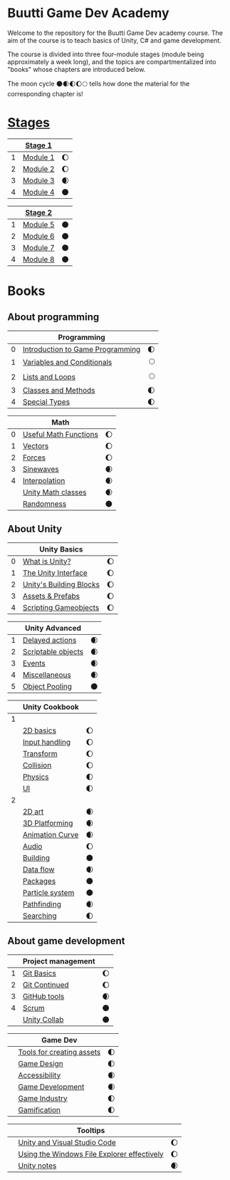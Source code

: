 # Buutti Game Dev Academy

Welcome to the repository for the Buutti Game Dev academy course. The aim of the course is to teach basics of Unity, C# and game development.

The course is divided into three four-module stages (module being approximately a week long), and the topics are compartmentalized into "books" whose chapters are introduced below.

The moon cycle 🌑🌒🌓🌔🌕 tells how done the material for the corresponding chapter is!

# [Stages](Stages.md)

|   | [Stage 1](Stage1.md)						  				 	  	|     | 
|---|-------------------------------------------------------------------|----:|
| 1 | [Module 1](Module1.md)												| 🌔 |
| 2 | [Module 2](Module2.md)												| 🌔 |
| 3 | [Module 3](Module3.md)												| 🌒 |
| 4 | [Module 4](Module4.md)												| 🌑 |

|   | [Stage 2](Stage2.md)						  				 	  	|     | 
|---|-------------------------------------------------------------------|----:|
| 1 | [Module 5](Module5.md)												| 🌑 |
| 2 | [Module 6](Module6.md)												| 🌑 |
| 3 | [Module 7](Module7.md)												| 🌑 |
| 4 | [Module 8](Module8.md)												| 🌑 |

# Books

## About programming

|   | Programming										  				 	|     | 
|---|-----------------------------------------------------------------------|----:|
| 0 | [Introduction to Game Programming](programming/0-game-programming.md)   | 🌓 |
| 1 | [Variables and Conditionals](programming/1-variables-and-conditionals.md)| 🌕 |
| 2 | [Lists and Loops](programming/2-lists-loops.md)						| 🌕 |
| 3 | [Classes and Methods](programming/3-classes-methods.md)			 	| 🌓 |
| 4 | [Special Types](programming/4-special-types.md)					 	| 🌓 |

|   | Math										  				 	  	|     | 
|---|-------------------------------------------------------------------|----:|
| 0 | [Useful Math Functions](math/0-mathf.md)							| 🌔 |
| 1 | [Vectors](math/1-vectors.md)										| 🌔 |
| 2 | [Forces](math/2-forces.md)										| 🌔 |
| 3 | [Sinewaves](math/3-sinewaves.md)									| 🌒 |
| 4 | [Interpolation](math/4-interpolation.md)							| 🌒 |
|   | [Unity Math classes](math/5-math-classes.md)						| 🌒 |
|   | [Randomness](math/6-math-classes.md)								| 🌑 |

## About Unity

|   | Unity Basics									  				 	|     | 
|---|-------------------------------------------------------------------|----:|
| 0 | [What is Unity?](unity-basics/0-what-is-unity.md)					| 🌔 |
| 1 | [The Unity Interface](unity-basics/1-the-unity-interface.md) 		| 🌔 |
| 2 | [Unity's Building Blocks](unity-basics/2-unity-building-blocks.md)| 🌔 |
| 3 | [Assets & Prefabs](unity-basics/3-assets-prefabs.md)	 			| 🌔 |
| 4 | [Scripting Gameobjects](unity-basics/4-scripting-gameobjects.md)	| 🌔 |

|   | Unity Advanced											   	  	|     | 
|---|-------------------------------------------------------------------|----:|
| 1 | [Delayed actions](unity-advanced/1-delayed-actions.md)			| 🌒 |
| 2 | [Scriptable objects](unity-advanced/2-scriptable-objects.md) 		| 🌒 |
| 3 | [Events](unity-advanced/3-events.md)			 					| 🌒 |
| 4 | [Miscellaneous](unity-advanced/4-misc.md)							| 🌒 |
| 5 | [Object Pooling](unity-advanced/5-object-pooling.md)				| 🌑 |

|   | Unity Cookbook											   	  	|     | 
|---|-------------------------------------------------------------------|----:|
| 1 |																	|     |
|   | [2D basics](unity-cookbook/2d-basics.md)							| 🌔 |
|   | [Input handling](unity-cookbook/input-handling.md)				| 🌔 |
|   | [Transform](unity-cookbook/transform.md)							| 🌔 |
|   | [Collision](unity-cookbook/collision.md)							| 🌔 |
|   | [Physics](unity-cookbook/physics.md)								| 🌓 |
|   | [UI](unity-cookbook/UI.md)										| 🌓 |
| 2 |																	|     |
|   | [2D art](unity-cookbook/2d-art.md)								| 🌒 |
|   | [3D Platforming](unity-cookbook/3dplatforming.md)					| 🌒 |
|   | [Animation Curve](unity-cookbook/animation-curve.md)				| 🌒 |
|   | [Audio](unity-cookbook/audio.md)									| 🌔 |
|   | [Building](unity-cookbook/building.md)							| 🌑 |
|   | [Data flow](unity-cookbook/data.md)								| 🌒 |
|   | [Packages](unity-cookbook/packages.md)							| 🌑 |
|   | [Particle system](unity-cookbook/particle-system.md)				| 🌑 |
|   | [Pathfinding](unity-cookbook/pathfinding.md)						| 🌒 |
|   | [Searching](unity-cookbook/searching.md)							| 🌓 |


## About game development

|   | Project management											 	|     | 
|---|-------------------------------------------------------------------|----:|
| 1 | [Git Basics](project-management/1-git-basics.md)					| 🌔 |
| 2 | [Git Continued](project-management/2-git-continued.md)			| 🌔 |
| 3 | [GitHub tools](project-management/3-github-tools.md)				| 🌒 |
| 4 | [Scrum](project-management/4-scrum.md) 							| 🌑 |
|   | [Unity Collab](project-management/unity-collab.md) 				| 🌑 |


|   | Game Dev													   	  	|     | 
|---|-------------------------------------------------------------------|----:|
|   | [Tools for creating assets](gamedev/tools.md)						| 🌓 |
|   | [Game Design](gamedev/gamedesign.md)								| 🌓 |
|   | [Accessibility](gamedev/accessibility.md)							| 🌒 |
|   | [Game Development](gamedev/gamedevelopment.md)					| 🌒 |
|   | [Game Industry](gamedev/gameindustry.md)							| 🌓 |
|   | [Gamification](gamedev/gamification.md)							| 🌓 |


|   | Tooltips													   	  	|     | 
|---|-------------------------------------------------------------------|----:|
|   | [Unity and Visual Studio Code](tooltips/unity-and-vsc.md)		    | 🌔 |
|   | [Using the Windows File Explorer effectively](tooltips/using-file-explorer.md)| 🌔 |
|   | [Unity notes](tooltips/unity-notes.md)		                    | 🌒 |